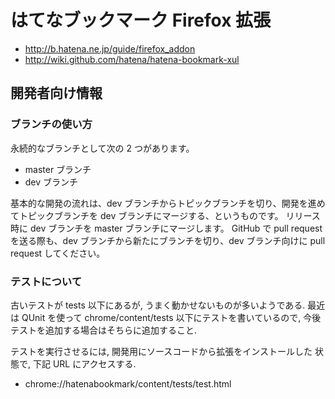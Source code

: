 # はてなブックマーク Firefox 拡張

* <http://b.hatena.ne.jp/guide/firefox_addon>
* <http://wiki.github.com/hatena/hatena-bookmark-xul>

## 開発者向け情報

### ブランチの使い方

永続的なブランチとして次の 2 つがあります。

* master ブランチ
* dev ブランチ

基本的な開発の流れは、dev ブランチからトピックブランチを切り、開発を進めてトピックブランチを
dev ブランチにマージする、というものです。
リリース時に dev ブランチを master ブランチにマージします。
GitHub で pull request を送る際も、dev ブランチから新たにブランチを切り、dev
ブランチ向けに pull request してください。

### テストについて

古いテストが tests 以下にあるが, うまく動かせないものが多いようである.
最近は QUnit を使って chrome/content/tests 以下にテストを書いているので,
今後テストを追加する場合はそちらに追加すること.

テストを実行させるには, 開発用にソースコードから拡張をインストールした
状態で, 下記 URL にアクセスする.

* chrome://hatenabookmark/content/tests/test.html
